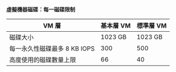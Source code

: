 **虛擬機器磁碟：每一磁碟限制**

 VM 層| 基本層 VM| 標準層 VM
---|---|---
 磁碟大小| 1023 GB| 1023 GB
 每一永久性磁碟最多 8 KB IOPS| 300| 500
 高度使用的磁碟數量上限| 66| 40






